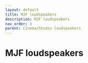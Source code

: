 ```yaml
---
layout: default
title: MJF loudspeakers
description: MJF loudspeakers
nav_order: 3
parent: Cinema/Studio loudspeakers
---
```


# MJF loudspeakers